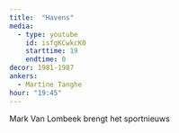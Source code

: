 ```yaml
---
title:  "Havens"
media:
  - type: youtube
    id: isfgKCwkcK0
    starttime: 19
    endtime: 0
decor: 1981-1987
ankers:
  - Martine Tanghe
hour: "19:45"
---
```


Mark Van Lombeek brengt het sportnieuws
